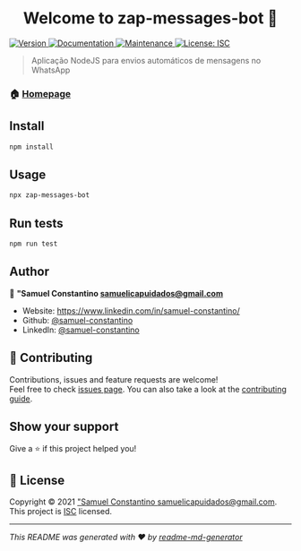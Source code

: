 <h1 align="center">Welcome to zap-messages-bot 👋</h1>
<p>
  <a href="https://www.npmjs.com/package/zap-messages-bot" target="_blank">
    <img alt="Version" src="https://img.shields.io/npm/v/zap-messages-bot.svg">
  </a>
  <a href="https://github.com/samuel-constantino/vovo-zap#readme" target="_blank">
    <img alt="Documentation" src="https://img.shields.io/badge/documentation-yes-brightgreen.svg" />
  </a>
  <a href="https://github.com/samuel-constantino/vovo-zap/graphs/commit-activity" target="_blank">
    <img alt="Maintenance" src="https://img.shields.io/badge/Maintained%3F-yes-green.svg" />
  </a>
  <a href="https://github.com/samuel-constantino/vovo-zap/blob/master/LICENSE" target="_blank">
    <img alt="License: ISC" src="https://img.shields.io/github/license/samuel-constantino/zap-messages-bot" />
  </a>
</p>

> Aplicação NodeJS para envios automáticos de mensagens no WhatsApp

### 🏠 [Homepage](https://github.com/samuel-constantino/vovo-zap#readme)

## Install

```sh
npm install
```

## Usage

```sh
npx zap-messages-bot
```

## Run tests

```sh
npm run test
```

## Author

👤 **&#34;Samuel Constantino <samuelicapuidados@gmail.com>**

* Website: https://www.linkedin.com/in/samuel-constantino/
* Github: [@samuel-constantino](https://github.com/samuel-constantino)
* LinkedIn: [@samuel-constantino](https://linkedin.com/in/samuel-constantino)

## 🤝 Contributing

Contributions, issues and feature requests are welcome!<br />Feel free to check [issues page](https://github.com/samuel-constantino/vovo-zap/issues). You can also take a look at the [contributing guide](https://github.com/samuel-constantino/vovo-zap/blob/master/CONTRIBUTING.md).

## Show your support

Give a ⭐️ if this project helped you!

## 📝 License

Copyright © 2021 [&#34;Samuel Constantino <samuelicapuidados@gmail.com>](https://github.com/samuel-constantino).<br />
This project is [ISC](https://github.com/samuel-constantino/vovo-zap/blob/master/LICENSE) licensed.

***
_This README was generated with ❤️ by [readme-md-generator](https://github.com/kefranabg/readme-md-generator)_